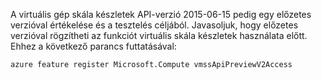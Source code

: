 A virtuális gép skála készletek API-verzió 2015-06-15 pedig egy előzetes verzióval értékelése és a tesztelés céljából. Javasoljuk, hogy előzetes verzióval rögzítheti az funkciót virtuális skála készletek használata előtt. Ehhez a következő parancs futtatásával:

    azure feature register Microsoft.Compute vmssApiPreviewV2Access
